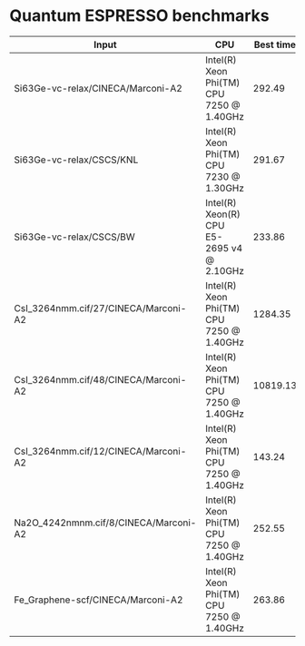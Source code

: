 # Quantum ESPRESSO benchmarks

| Input                                                        | CPU                                                          | Best time |
| ------------------------------------------------------------ | ------------------------------------------------------------ | --------- |
| Si63Ge-vc-relax/CINECA/Marconi-A2                            | Intel(R) Xeon Phi(TM) CPU 7250 @ 1.40GHz                     |    292.49 |
| Si63Ge-vc-relax/CSCS/KNL                                     | Intel(R) Xeon Phi(TM) CPU 7230 @ 1.30GHz                     |    291.67 |
| Si63Ge-vc-relax/CSCS/BW                                      | Intel(R) Xeon(R) CPU E5-2695 v4 @ 2.10GHz                    |    233.86 |
| CsI_3264nmm.cif/27/CINECA/Marconi-A2                         | Intel(R) Xeon Phi(TM) CPU 7250 @ 1.40GHz                     |   1284.35 |
| CsI_3264nmm.cif/48/CINECA/Marconi-A2                         | Intel(R) Xeon Phi(TM) CPU 7250 @ 1.40GHz                     |  10819.13 |
| CsI_3264nmm.cif/12/CINECA/Marconi-A2                         | Intel(R) Xeon Phi(TM) CPU 7250 @ 1.40GHz                     |    143.24 |
| Na2O_4242nmnm.cif/8/CINECA/Marconi-A2                        | Intel(R) Xeon Phi(TM) CPU 7250 @ 1.40GHz                     |    252.55 |
| Fe_Graphene-scf/CINECA/Marconi-A2                            | Intel(R) Xeon Phi(TM) CPU 7250 @ 1.40GHz                     |    263.86 |
